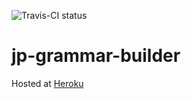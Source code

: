 ![Travis-CI status](https://travis-ci.org/Uninspiriert/jp-grammar-builder.svg?branch=master)

# jp-grammar-builder

Hosted at [Heroku](https://jp-grammar-builder.herokuapp.com/)
